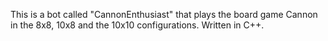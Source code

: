 This is a bot called "CannonEnthusiast" that plays the board game Cannon in the 8x8, 10x8 and the 10x10 configurations. Written in C++.
